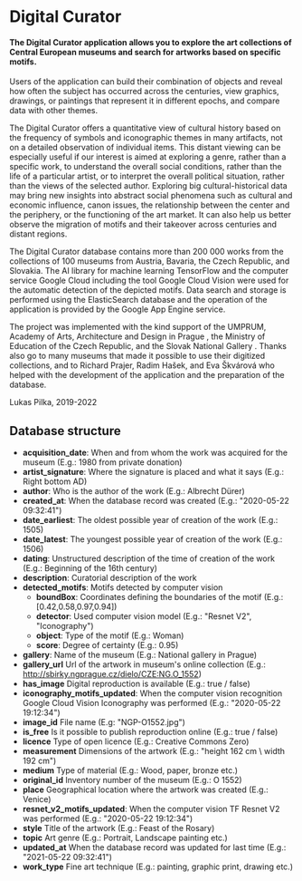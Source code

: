 # Digital Curator

#### The Digital Curator application allows you to explore the art collections of Central European museums and search for artworks based on specific motifs.

Users of the application can build their combination of objects and reveal how often the subject has occurred across the centuries, view graphics, drawings, or paintings that represent it in different epochs, and compare data with other themes.

The Digital Curator offers a quantitative view of cultural history based on the frequency of symbols and iconographic themes in many artifacts, not on a detailed observation of individual items. This distant viewing can be especially useful if our interest is aimed at exploring a genre, rather than a specific work, to understand the overall social conditions, rather than the life of a particular artist, or to interpret the overall political situation, rather than the views of the selected author. Exploring big cultural-historical data may bring new insights into abstract social phenomena such as cultural and economic influence, canon issues, the relationship between the center and the periphery, or the functioning of the art market. It can also help us better observe the migration of motifs and their takeover across centuries and distant regions.

The Digital Curator database contains more than 200 000 works from the collections of 100 museums from Austria, Bavaria, the Czech Republic, and Slovakia. The AI ​​library for machine learning TensorFlow and the computer service Google Cloud including the tool Google Cloud Vision were used for the automatic detection of the depicted motifs. Data search and storage is performed using the ElasticSearch database and the operation of the application is provided by the Google App Engine service.

The project was implemented with the kind support of the UMPRUM, Academy of Arts, Architecture and Design in Prague , the Ministry of Education of the Czech Republic, and the Slovak National Gallery . Thanks also go to many museums that made it possible to use their digitized collections, and to Richard Prajer, Radim Hašek, and Eva Škvárová who helped with the development of the application and the preparation of the database.

Lukas Pilka, 2019-2022

## Database structure 

- **acquisition_date**: When and from whom the work was acquired for the museum (E.g.: 1980 from private donation)
- **artist_signature**: Where the signature is placed and what it says (E.g.: Right bottom AD)
- **author**: Who is the author of the work (E.g.: Albrecht Dürer)
- **created_at**: When the database record was created (E.g.: "2020-05-22 09:32:41")
- **date_earliest**: The oldest possible year of creation of the work (E.g.: 1505)
- **date_latest**: The youngest possible year of creation of the work (E.g.: 1506)
- **dating**: Unstructured description of the time of creation of the work (E.g.: Beginning of the 16th century)
- **description**: Curatorial description of the work
- **detected_motifs**: Motifs detected by computer vision
  - **boundBox**: Coordinates defining the boundaries of the motif (E.g.: [0.42,0.58,0.97,0.94])
  - **detector**: Used computer vision model (E.g.: "Resnet V2", "Iconography")
  - **object**: Type of the motif (E.g.: Woman)
  - **score**: Degree of certainty (E.g.: 0.95)
- **gallery**: Name of the museum (E.g.: National gallery in Prague)
- **gallery_url** Url of the artwork in museum's online collection (E.g.: http://sbirky.ngprague.cz/dielo/CZE:NG.O_1552)
- **has_image** Digital reproduction is available (E.g.: true / false)
- **iconography_motifs_updated**: When the computer vision recognition Google Cloud Vision Iconography was performed (E.g.: "2020-05-22 19:12:34")
- **image_id** File name (E.g: "NGP-O1552.jpg")
- **is_free** Is it possible to publish reproduction online (E.g.: true / false)
- **licence** Type of open licence (E.g.: Creative Commons Zero)
- **measurement** Dimensions of the artwork (E.g.: "height 162 cm \ width 192 cm") 
- **medium** Type of material (E.g.: Wood, paper, bronze etc.)
- **original_id** Inventory number of the museum (E.g.: O 1552)
- **place** Geographical location where the artwork was created (E.g.: Venice)
- **resnet_v2_motifs_updated**: When the computer vision TF Resnet V2 was performed (E.g.: "2020-05-22 19:12:34")
- **style** Title of the artwork (E.g.: Feast of the Rosary)
- **topic** Art genre (E.g.: Portrait, Landscape painting etc.)
- **updated_at** When the database record was updated for last time (E.g.: "2021-05-22 09:32:41")
- **work_type** Fine art technique (E.g.: painting, graphic print, drawing etc.)




